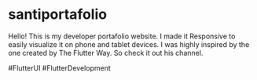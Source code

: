 # santiportafolio

Hello! This is my developer portafolio website. I made it Responsive to easily visualize it on phone and tablet devices. 
I was highly inspired by the one created by The Flutter Way. So check it out his channel.

#FlutterUI #FlutterDevelopment
